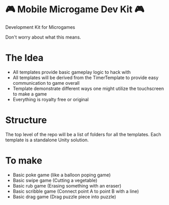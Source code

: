 # 🎮 Mobile Microgame Dev Kit 🎮
Development Kit for Microgames

Don't worry about what this means.

# The Idea
- All templates provide basic gameplay logic to hack with
- All templates will be derived from the TimerTemplate to provide easy communication to game overall
- Template demonstrate different ways one might utilize the touchscreen to make a game
- Everything is royalty free or original

# Structure
The top level of the repo will be a list of folders for all the templates. Each template is a standalone Unity solution.

# To make
- Basic poke game (like a balloon poping game)
- Basic swipe game (Cutting a vegetable)
- Basic rub game (Erasing something with an eraser)
- Basic scribble game (Connect point A to point B with a line)
- Basic drag game (Drag puzzle piece into puzzle)
